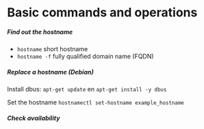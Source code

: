 ﻿# Basic commands and operations
##### Find out the hostname
* `hostname` short hostname
* `hostname -f` fully qualified domain name (FQDN)

##### Replace a hostname (Debian)

Install dbus: `apt-get update` en `apt-get install -y dbus`

Set the hostname `hostnamectl set-hostname example_hostname`

##### Check availability

